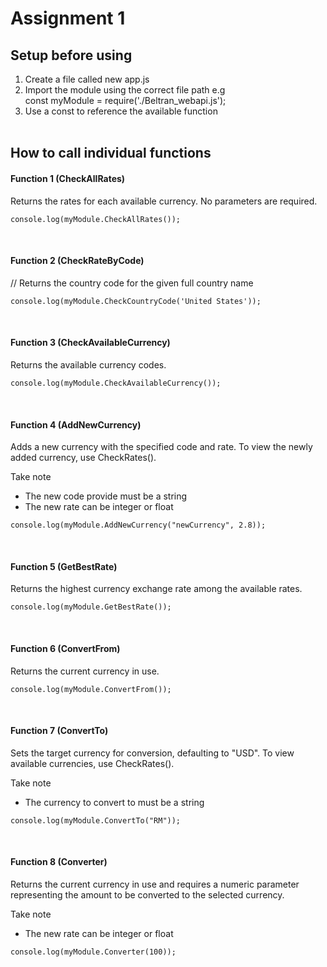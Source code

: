 # Assignment 1

<h2>Setup before using</h2>

1. Create a file called new app.js
2. Import the module using the correct file path e.g <br>
   const myModule = require('./Beltran_webapi.js');
3. Use a const to reference the available function <br><br>

<h2>How to call individual functions</h2>

<h4>Function 1 (CheckAllRates)</h4>

Returns the rates for each available currency. No parameters are required.

```
console.log(myModule.CheckAllRates());
```

<br>

<h4>Function 2 (CheckRateByCode)</h4>

// Returns the country code for the given full country name
```
console.log(myModule.CheckCountryCode('United States'));
```

<br>

<h4>Function 3 (CheckAvailableCurrency)</h4>

Returns the available currency codes.

```
console.log(myModule.CheckAvailableCurrency());
```

<br>

<h4>Function 4 (AddNewCurrency)</h4>

Adds a new currency with the specified code and rate. To view the newly added currency, use CheckRates().

Take note

- The new code provide must be a string
- The new rate can be integer or float

```
console.log(myModule.AddNewCurrency("newCurrency", 2.8));
```

<br>

<h4>Function 5 (GetBestRate)</h4>

Returns the highest currency exchange rate among the available rates.

```
console.log(myModule.GetBestRate());
```

<br>

<h4>Function 6 (ConvertFrom)</h4>

Returns the current currency in use.

```
console.log(myModule.ConvertFrom());
```

<br>

<h4>Function 7 (ConvertTo)</h4>

Sets the target currency for conversion, defaulting to "USD". To view available currencies, use CheckRates().

Take note

- The currency to convert to must be a string

```
console.log(myModule.ConvertTo("RM"));
```

<br>

<h4>Function 8 (Converter)</h4>

Returns the current currency in use and requires a numeric parameter representing the amount to be converted to the selected currency.

Take note

- The new rate can be integer or float

```
console.log(myModule.Converter(100));
```
